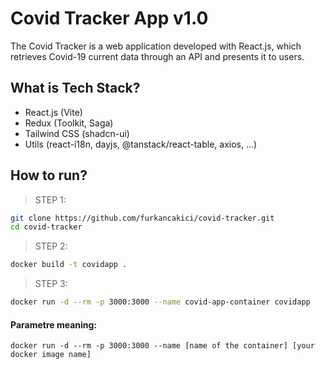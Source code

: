# Covid Tracker App  v1.0

The Covid Tracker is a web application developed with React.js, which retrieves Covid-19 current data through an API and presents it to users.


## What is Tech Stack?

- React.js (Vite)
- Redux (Toolkit, Saga)
- Tailwind CSS (shadcn-ui)
- Utils (react-i18n, dayjs, @tanstack/react-table, axios, ...)


## How to run?

> STEP 1:
```bash
git clone https://github.com/furkancakici/covid-tracker.git
cd covid-tracker
```

> STEP 2:
```bash
docker build -t covidapp .
```

> STEP 3:
```bash 
docker run -d --rm -p 3000:3000 --name covid-app-container covidapp
```

#### Parametre meaning: 

`docker run -d --rm -p 3000:3000 --name [name of the container] [your docker image name]`